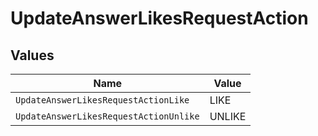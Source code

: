 # UpdateAnswerLikesRequestAction


## Values

| Name                                   | Value                                  |
| -------------------------------------- | -------------------------------------- |
| `UpdateAnswerLikesRequestActionLike`   | LIKE                                   |
| `UpdateAnswerLikesRequestActionUnlike` | UNLIKE                                 |